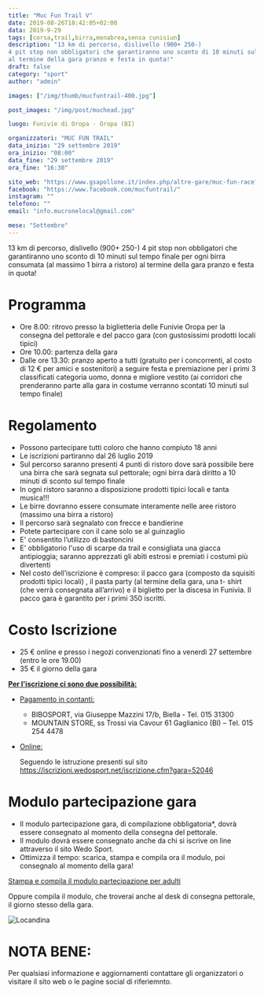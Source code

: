 ```yaml
---
title: "Muc Fun Trail V"
date: 2019-08-26T18:42:05+02:00
data: 2019-9-29
tags: [corsa,trail,birra,menabrea,sensa cunisiun]
description: "13 km di percorso, dislivello (900+ 250-)
4 pit stop non obbligatori che garantiranno uno sconto di 10 minuti sul tempo finale per ogni birra consumata (al massimo 1 birra a ristoro)
al termine della gara pranzo e festa in quota!"
draft: false
category: "sport"
author: "admin"

images: ["/img/thumb/mucfuntrail-400.jpg"]

post_images: "/img/post/muchead.jpg"

luogo: Funivie di Oropa - Oropa (BI)

organizzatori: "MUC FUN TRAIL"
data_inizio: "29 settembre 2019"
ora_inizio: "08:00"
data_fine: "29 settembre 2019"
ora_fine: "16:30"

sito_web: "https://www.gsapollone.it/index.php/altre-gare/muc-fun-race?fbclid=IwAR1gj_38ajWYtU87rq05npo7duC0jBTc26kWlIYGWoA3tmilXJ7z_9hVDT8"
facebook: "https://www.facebook.com/mucfuntrail/"
instagram: ""
telefono: ""
email: "info.mucronelocal@gmail.com"

mese: "Settembre"
---
```

13 km di percorso, dislivello (900+ 250-)
4 pit stop non obbligatori che garantiranno uno sconto di 10 minuti sul tempo finale per ogni birra consumata (al massimo 1 birra a ristoro)
al termine della gara pranzo e festa in quota!


# Programma

* Ore 8.00: ritrovo presso la biglietteria delle Funivie Oropa per la consegna del pettorale e del pacco gara (con gustosissimi prodotti locali tipici)
* Ore 10.00: partenza della gara
* Dalle ore 13.30: pranzo aperto a tutti (gratuito per i concorrenti, al costo di 12 € per amici e sostenitori) a seguire festa e premiazione per i primi 3 classificati categoria uomo, donna e migliore vestito (ai corridori che prenderanno parte alla gara in costume verranno scontati 10 minuti sul tempo finale)

# Regolamento

* Possono partecipare tutti coloro che hanno compiuto 18 anni
* Le iscrizioni partiranno dal 26 luglio 2019
* Sul percorso saranno presenti 4 punti di ristoro dove sarà possibile bere una birra che sarà segnata sul pettorale; ogni birra darà diritto a 10 minuti di sconto sul tempo finale
* In ogni ristoro saranno a disposizione prodotti tipici locali e tanta musica!!!
* Le birre dovranno essere consumate interamente nelle aree ristoro (massimo una birra a ristoro)
* Il percorso sarà segnalato con frecce e bandierine
* Potete partecipare con il cane solo se al guinzaglio
* E' consentito l’utilizzo di bastoncini
* E' obbligatorio l'uso di scarpe da trail e consigliata una giacca antipioggia; saranno apprezzati gli abiti estrosi e premiati i costumi più divertenti
* Nel costo dell’iscrizione è compreso: il pacco gara (composto da squisiti prodotti tipici locali) , il pasta party (al termine della gara, una t- shirt (che verrà consegnata all’arrivo) e il biglietto per la discesa in Funivia. Il pacco gara è garantito per i primi 350 iscritti.


# Costo Iscrizione 

* 25 € online e presso i negozi convenzionati fino a venerdì 27 settembre (entro le ore 19.00)
* 35 € il giorno della gara

**<u>Per l'iscrizione ci sono due possibilità:</u>**

* <u>Pagamento in contanti:</u>
 
    * BIBOSPORT, via Giuseppe Mazzini 17/b, Biella - Tel. 015 31300
    * MOUNTAIN STORE, ss Trossi via Cavour 61 Gaglianico (BI) – Tel. 015 254 4478

* <u>Online:</u>

    Seguendo le istruzione presenti sul sito https://iscrizioni.wedosport.net/iscrizione.cfm?gara=52046


# Modulo partecipazione gara

* Il modulo partecipazione gara, di compilazione obbligatoria*, dovrà essere consegnato al momento della consegna del pettorale.
* Il modulo dovrà essere consegnato anche da chi si iscrive on line attraverso il sito Wedo Sport.   
* Ottimizza il tempo: scarica, stampa e compila ora il modulo, poi consegnalo al momento della gara!

[Stampa e compila il modulo partecipazione per adulti](https://www.gsapollone.it/images/PDF/MUC2019/GSA_POLLONE_DICHLIBERATORIA___PRIVACY_muc2019.pdf)

Oppure compila il modulo, che troverai anche al desk di consegna pettorale, il giorno stesso della gara.

![Locandina](/img/post/mucfuntrail.jpg)

# NOTA BENE:
Per qualsiasi informazione e aggiornamenti contattare gli organizzatori o visitare il sito web o le pagine social di riferiemnto.